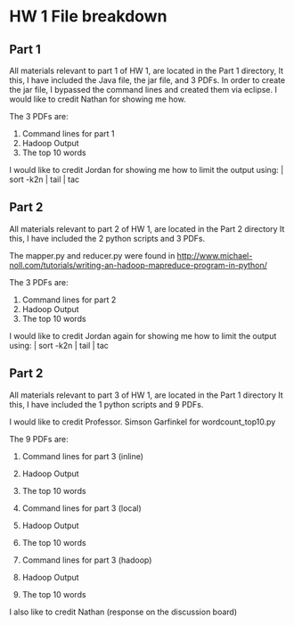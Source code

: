 HW 1 File breakdown
=====================

Part 1
-------
All materials relevant to part 1 of HW 1, are located in the Part 1 directory,
It this, I have included the Java file, the jar file, and 3 PDFs.
In order to create the jar file, I bypassed the command lines and created them via eclipse.
I would like to credit Nathan for showing me how.

The 3 PDFs are:
1. Command lines for part 1
2. Hadoop Output
3. The top 10 words

I would like to credit Jordan for showing me how to limit the output using: | sort -k2n | tail | tac

Part 2
--------
All materials relevant to part 2 of HW 1, are located in the Part 2 directory
It this, I have included the 2 python scripts and 3 PDFs.

The mapper.py and reducer.py were found in http://www.michael-noll.com/tutorials/writing-an-hadoop-mapreduce-program-in-python/

The 3 PDFs are:
1. Command lines for part 2
2. Hadoop Output
3. The top 10 words

I would like to credit Jordan again for showing me how to limit the output using: | sort -k2n | tail | tac

Part 2
--------
All materials relevant to part 3 of HW 1, are located in the Part 1 directory
It this, I have included the 1 python scripts and 9 PDFs.

I would like to credit Professor. Simson Garfinkel for wordcount_top10.py 

The 9 PDFs are:
1. Command lines for part 3 (inline)
2. Hadoop Output
3. The top 10 words

1. Command lines for part 3 (local)
2. Hadoop Output
3. The top 10 words

1. Command lines for part 3 (hadoop)
2. Hadoop Output
3. The top 10 words

I also like to credit Nathan (response on the discussion board)